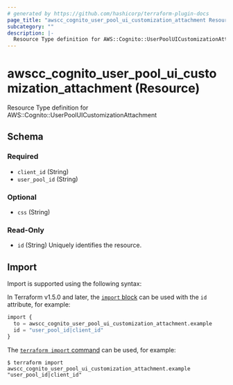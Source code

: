 ```yaml
---
# generated by https://github.com/hashicorp/terraform-plugin-docs
page_title: "awscc_cognito_user_pool_ui_customization_attachment Resource - terraform-provider-awscc"
subcategory: ""
description: |-
  Resource Type definition for AWS::Cognito::UserPoolUICustomizationAttachment
---
```


# awscc_cognito_user_pool_ui_customization_attachment (Resource)

Resource Type definition for AWS::Cognito::UserPoolUICustomizationAttachment



<!-- schema generated by tfplugindocs -->
## Schema

### Required

- `client_id` (String)
- `user_pool_id` (String)

### Optional

- `css` (String)

### Read-Only

- `id` (String) Uniquely identifies the resource.

## Import

Import is supported using the following syntax:

In Terraform v1.5.0 and later, the [`import` block](https://developer.hashicorp.com/terraform/language/import) can be used with the `id` attribute, for example:

```terraform
import {
  to = awscc_cognito_user_pool_ui_customization_attachment.example
  id = "user_pool_id|client_id"
}
```

The [`terraform import` command](https://developer.hashicorp.com/terraform/cli/commands/import) can be used, for example:

```shell
$ terraform import awscc_cognito_user_pool_ui_customization_attachment.example "user_pool_id|client_id"
```
